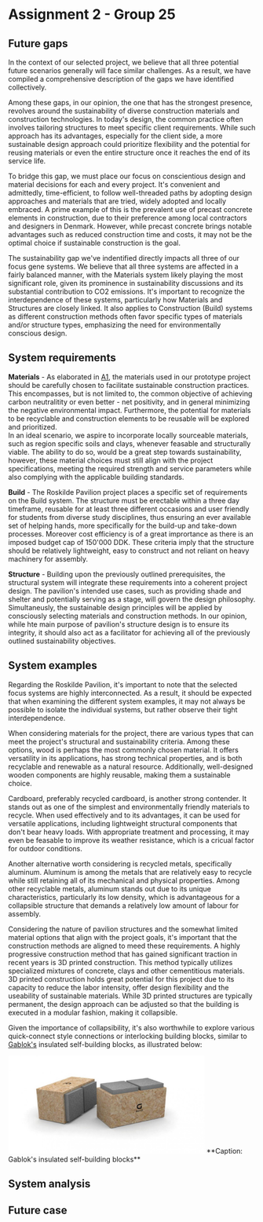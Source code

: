 # Assignment 2 - Group 25

## Future gaps

In the context of our selected project, we believe that all three potential future scenarios generally will face similar challenges. As a result, we have compiled a comprehensive description of the gaps we have identified collectively.  

Among these gaps, in our opinion, the one that has the strongest presence, revolves around the sustainability of diverse construction materials and construction technologies. In today's design, the common practice often involves tailoring structures to meet specific client requirements. While such approach has its advantages, especially for the client side, a more sustainable design approach could prioritize flexibility and the potential for reusing materials or even the entire structure once it reaches the end of its service life.  

To bridge this gap, we must place our focus on conscientious design and material decisions for each and every project. It's convenient and admittedly, time-efficient, to follow well-threaded paths by adopting design approaches and materials that are tried, widely adopted and locally embraced. A prime example of this is the prevalent use of precast concrete elements in construction, due to their preference among local contractors and designers in Denmark. However, while precast concrete brings notable advantages such as reduced construction time and costs, it may not be the optimal choice if sustainable construction is the goal.  

The sustainability gap we've indentified directly impacts all three of our focus gene systems. We believe that all three systems are affected in a fairly balanced manner, with the Materials system likely playing the most significant role, given its prominence in sustainability discussions and its substantial contribution to CO2 emissions. It's important to recognize the interdependence of these systems, particularly how Materials and Structures are closely linked. It also applies to Construction (Build) systems as different construction methods often favor specific types of materials and/or structure types, emphasizing the need for environmentally conscious design.  

## System requirements

**Materials** - As elaborated in [A1](https://github.com/rihitz/agile_prototyping/blob/main/Assignment1.md), the materials used in our prototype project should be carefully chosen to facilitate sustainable construction practices. This encompasses, but is not limited to, the common objective of achieving carbon neutralitity or even better - net positivity, and in general minimizing the negative environmental impact. Furthermore, the potential for materials to be recyclable and construction elements to be reusable will be explored and prioritized.  
In an ideal scenario, we aspire to incorporate locally sourceable materials, such as region specific soils and clays, whenever feasable and structurally viable. The ability to do so, would be a great step towards sustainability, however, these material choices must still align with the project specifications, meeting the required strength and service parameters while also complying with the applicable building standards.

**Build** - The Roskilde Pavilion project places a specific set of requirements on the Build system. The structure must be erectable within a three day timeframe, reusable for at least three different occasions and user friendly for students from diverse study disciplines, thus ensuring an ever available set of helping hands, more specifically for the build-up and take-down processes. Moreover cost efficiency is of a great imprortance as there is an imposed budget cap of 150'000 DDK. These criteria imply that the structure should be relatively lightweight, easy to construct and not reliant on heavy machinery for assembly.

**Structure** - Building upon the previously outlined prerequisites, the structural system will integrate these requirements into a coherent project design. The pavilion's intended use cases, such as providing shade and shelter and potentially serving as a stage, will govern the design philosophy. Simultaneusly, the sustainable design principles will be applied by consciously selecting materials and construction methods. In our opinion, while hte main purpose of pavilion's structure design is to ensure its integrity, it should also act as a facilitator for achieving all of the previously outlined sustainability objectives.

## System examples

Regarding the Roskilde Pavilion, it's important to note that the selected focus systems are highly interconnected. As a result, it should be expected that when examining the different system examples, it may not always be possible to isolate the individual systems, but rather observe their tight interdependence.  

When considering materials for the project, there are various types that can meet the project's structural and sustainability criteria. Among these options, wood is perhaps the most commonly chosen material. It offers versatility in its applications, has strong technical properties, and is both recyclable and renewable as a natural resource. Additionally, well-designed wooden components are highly reusable, making them a sustainable choice.  

Cardboard, preferably recycled cardboard, is another strong contender. It stands out as one of the simplest and environmentally friendly materials to recycle. When used effectively and to its advantages, it can be used for versatile applications, including lightweight structural components that don't bear heavy loads. With appropriate treatment and processing, it may even be feasable to improve its weather resistance, which is a cricual factor for outdoor conditions.  

Another alternative worth considering is recycled metals, specifically aluminum. Aluminum is among the metals that are relatively easy to recycle while still retaining all of its mechanical and physical properties. Among other recyclable metals, aluminum stands out due to its unique characteristics, particularly its low density, which is advantageous for a collapsible structure that demands a relatively low amount of labour for assembly.  

Considering the nature of pavilion structures and the somewhat limited material options that align with the project goals, it's important that the construction methods are aligned to meed these requirements. A highly progressive construction method that has gained significant traction in recent years is 3D printed construction. This method typically utilizes specialized mixtures of concrete, clays and other cementitious materials. 3D printed construction holds great potential for this project due to its capacity to reduce the labor intensity, offer design flexibility and the useability of sustainable materials. While 3D printed structures are typically permanent, the design approach can be adjusted so that the building is executed in a modular fashion, making it collapsible.

Given the importance of collapsibility, it's also worthwhile to explore various quick-connect style connections or interlocking building blocks, similar to [Gablok's](https://gablok.be/en/) insulated self-building blocks, as illustrated below:

<img src="images/lego.jpg" width="400">
**Caption: Gablok's insulated self-building blocks**





## System analysis



## Future case
